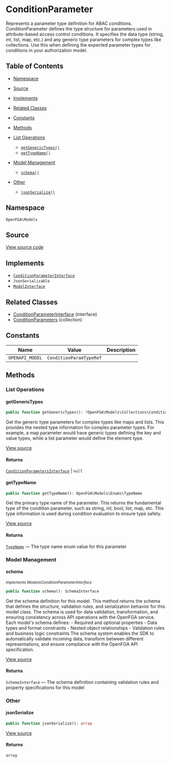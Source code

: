 # ConditionParameter

Represents a parameter type definition for ABAC conditions. ConditionParameter defines the type structure for parameters used in attribute-based access control conditions. It specifies the data type (string, int, list, map, etc.) and any generic type parameters for complex types like collections. Use this when defining the expected parameter types for conditions in your authorization model.

## Table of Contents

* [Namespace](#namespace)
* [Source](#source)
* [Implements](#implements)
* [Related Classes](#related-classes)
* [Constants](#constants)
* [Methods](#methods)

* [List Operations](#list-operations)
    * [`getGenericTypes()`](#getgenerictypes)
    * [`getTypeName()`](#gettypename)
* [Model Management](#model-management)
    * [`schema()`](#schema)
* [Other](#other)
    * [`jsonSerialize()`](#jsonserialize)

## Namespace

`OpenFGA\Models`

## Source

[View source code](https://github.com/evansims/openfga-php/blob/main/src/Models/ConditionParameter.php)

## Implements

* [`ConditionParameterInterface`](ConditionParameterInterface.md)
* `JsonSerializable`
* [`ModelInterface`](ModelInterface.md)

## Related Classes

* [ConditionParameterInterface](Models/ConditionParameterInterface.md) (interface)
* [ConditionParameters](Models/Collections/ConditionParameters.md) (collection)

## Constants

| Name            | Value                   | Description |
| --------------- | ----------------------- | ----------- |
| `OPENAPI_MODEL` | `ConditionParamTypeRef` |             |

## Methods

### List Operations

#### getGenericTypes

```php
public function getGenericTypes(): ?OpenFGA\Models\Collections\ConditionParametersInterface

```

Get the generic type parameters for complex types like maps and lists. This provides the nested type information for complex parameter types. For example, a map parameter would have generic types defining the key and value types, while a list parameter would define the element type.

[View source](https://github.com/evansims/openfga-php/blob/main/src/Models/ConditionParameter.php#L58)

#### Returns

[`ConditionParametersInterface`](Models/Collections/ConditionParametersInterface.md) &#124; `null`

#### getTypeName

```php
public function getTypeName(): OpenFGA\Models\Enums\TypeName

```

Get the primary type name of the parameter. This returns the fundamental type of the condition parameter, such as string, int, bool, list, map, etc. This type information is used during condition evaluation to ensure type safety.

[View source](https://github.com/evansims/openfga-php/blob/main/src/Models/ConditionParameter.php#L67)

#### Returns

[`TypeName`](Models/Enums/TypeName.md) — The type name enum value for this parameter

### Model Management

#### schema

*<small>Implements Models\ConditionParameterInterface</small>*

```php
public function schema(): SchemaInterface

```

Get the schema definition for this model. This method returns the schema that defines the structure, validation rules, and serialization behavior for this model class. The schema is used for data validation, transformation, and ensuring consistency across API operations with the OpenFGA service. Each model&#039;s schema defines: - Required and optional properties - Data types and format constraints - Nested object relationships - Validation rules and business logic constraints The schema system enables the SDK to automatically validate incoming data, transform between different representations, and ensure compliance with the OpenFGA API specification.

[View source](https://github.com/evansims/openfga-php/blob/main/src/Models/ModelInterface.php#L52)

#### Returns

`SchemaInterface` — The schema definition containing validation rules and property specifications for this model

### Other

#### jsonSerialize

```php
public function jsonSerialize(): array

```

[View source](https://github.com/evansims/openfga-php/blob/main/src/Models/ConditionParameter.php#L76)

#### Returns

`array`
